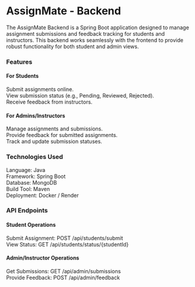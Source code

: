 # **AssignMate - Backend**

The AssignMate Backend is a Spring Boot application designed to manage assignment submissions 
and feedback tracking for students and instructors. This backend works seamlessly with the frontend
to provide robust functionality for both student and admin views.

### **Features**

#### **For Students**

Submit assignments online.     
View submission status (e.g., Pending, Reviewed, Rejected).          
Receive feedback from instructors.

#### **For Admins/Instructors**

Manage assignments and submissions.   
Provide feedback for submitted assignments.  
Track and update submission statuses.

### **Technologies Used**

Language: Java  
Framework: Spring Boot  
Database: MongoDB  
Build Tool: Maven  
Deployment: Docker / Render

### **API Endpoints**

#### **Student Operations**  

Submit Assignment: POST /api/students/submit  
View Status: GET /api/students/status/{studentId}  

#### **Admin/Instructor Operations**  

Get Submissions: GET /api/admin/submissions  
Provide Feedback: POST /api/admin/feedback  